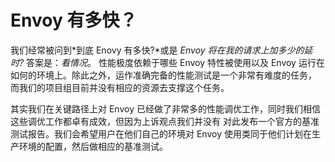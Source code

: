 Envoy 有多快？
==================

我们经常被问到*到底 Enovy 有多快?*或是 *Envoy 将在我的请求上加多少的延时?* 答案是：*看情况*。
性能极度依赖于哪些 Envoy 特性被使用以及 Envoy 运行在如何的环境上。除此之外，运作准确完备的性能测试是一个非常有难度的任务，
而我们的项目组目前并没有相应的资源去支撑这个任务。

其实我们在关键路径上对 Envoy 已经做了非常多的性能调优工作，同时我们相信这些调优工作都卓有成效，但因为上诉观点我们并没有
对此发布一个官方的基准测试报告。我们会希望用户在他们自己的环境对 Envoy 使用类同于他们计划在生产环境的配置，然后做相应的基准测试。